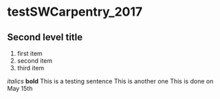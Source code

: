 # testSWCarpentry_2017
## Second level title
1. first item
2. second item
3. third item

*italics*
**bold**
This is a testing sentence
This is another one
This is done on May 15th
